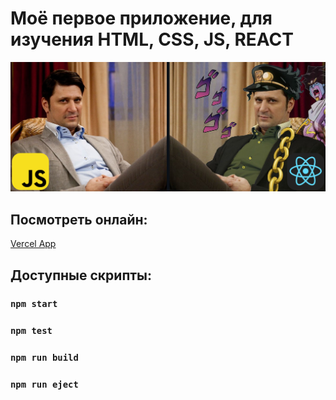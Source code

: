 # Моё первое приложение, для изучения HTML, CSS, JS, REACT

![ЭТО УЖЕ КАКАЯ-ТО ЖИЗА](https://github.com/EgaGG/ReactApp/blob/master/public/github.png "ЕБАЛО ПРЕДСТАВИЛИ!?")

## Посмотреть онлайн:

[Vercel App](https://react-app-six-pi.vercel.app "Нажми меня")

## Доступные скрипты:
### `npm start`
### `npm test`
### `npm run build`
### `npm run eject`